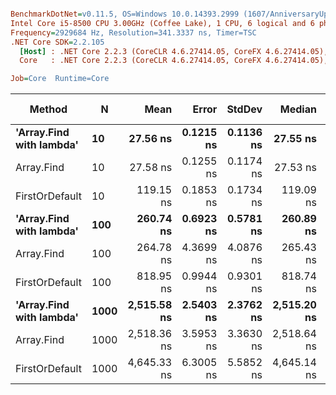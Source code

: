 ``` ini

BenchmarkDotNet=v0.11.5, OS=Windows 10.0.14393.2999 (1607/AnniversaryUpdate/Redstone1)
Intel Core i5-8500 CPU 3.00GHz (Coffee Lake), 1 CPU, 6 logical and 6 physical cores
Frequency=2929684 Hz, Resolution=341.3337 ns, Timer=TSC
.NET Core SDK=2.2.105
  [Host] : .NET Core 2.2.3 (CoreCLR 4.6.27414.05, CoreFX 4.6.27414.05), 64bit RyuJIT
  Core   : .NET Core 2.2.3 (CoreCLR 4.6.27414.05, CoreFX 4.6.27414.05), 64bit RyuJIT

Job=Core  Runtime=Core  

```
|                   Method |    N |        Mean |     Error |    StdDev |      Median |  Gen 0 | Gen 1 | Gen 2 | Allocated |
|------------------------- |----- |------------:|----------:|----------:|------------:|-------:|------:|------:|----------:|
| **&#39;Array.Find with lambda&#39;** |   **10** |    **27.56 ns** | **0.1215 ns** | **0.1136 ns** |    **27.55 ns** |      **-** |     **-** |     **-** |         **-** |
|               Array.Find |   10 |    27.58 ns | 0.1255 ns | 0.1174 ns |    27.53 ns |      - |     - |     - |         - |
|           FirstOrDefault |   10 |   119.15 ns | 0.1853 ns | 0.1734 ns |   119.09 ns | 0.0067 |     - |     - |      32 B |
| **&#39;Array.Find with lambda&#39;** |  **100** |   **260.74 ns** | **0.6923 ns** | **0.5781 ns** |   **260.89 ns** |      **-** |     **-** |     **-** |         **-** |
|               Array.Find |  100 |   264.78 ns | 4.3699 ns | 4.0876 ns |   265.43 ns |      - |     - |     - |         - |
|           FirstOrDefault |  100 |   818.95 ns | 0.9944 ns | 0.9301 ns |   818.74 ns | 0.0067 |     - |     - |      32 B |
| **&#39;Array.Find with lambda&#39;** | **1000** | **2,515.58 ns** | **2.5403 ns** | **2.3762 ns** | **2,515.20 ns** |      **-** |     **-** |     **-** |         **-** |
|               Array.Find | 1000 | 2,518.36 ns | 3.5953 ns | 3.3630 ns | 2,518.64 ns |      - |     - |     - |         - |
|           FirstOrDefault | 1000 | 4,645.33 ns | 6.3005 ns | 5.5852 ns | 4,645.14 ns |      - |     - |     - |      32 B |
